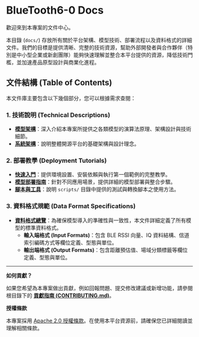 # BlueTooth6-0 Docs

歡迎來到本專案的文件中心。

本目錄 (`docs/`) 存放所有關於平台架構、模型技術、部署流程以及資料格式的詳細文件。我們的目標是提供清晰、完整的技術資源，幫助外部開發者與合作夥伴（特別是中小型企業或新創團隊）能夠快速理解並整合本平台提供的資源，降低技術門檻，並加速產品原型設計與商業化進程。

## 文件結構 (Table of Contents)

本文件庫主要包含以下幾個部分，您可以根據需求查閱：

### 1. 技術說明 (Technical Descriptions)

* **[模型架構](./models.md)**：深入介紹本專案所提供之各類模型的演算法原理、架構設計與技術細節。
* **[系統架構](./architecture.md)**：說明整體開源平台的基礎架構與設計理念。

### 2. 部署教學 (Deployment Tutorials)

* **[快速入門](./getting-started.md)**：提供環境設置、安裝依賴與執行第一個範例的完整教學。
* **[模型部署指南](./deployment.md)**：針對不同應用場景，提供詳細的模型部署與整合步驟。
* **[腳本與工具](./scripts.md)**：說明 `scripts/` 目錄中提供的測試與轉換腳本之使用方法。

### 3. 資料格式規範 (Data Format Specifications)

* **[資料格式總覽](./data-formats.md)**：為確保模型導入的準確性與一致性，本文件詳細定義了所有模型的標準資料格式。
    * **輸入端格式 (Input Formats)**：包含 BLE RSSI 向量、IQ 資料結構、信道索引編碼方式等欄位定義、型態與單位。
    * **輸出端格式 (Output Formats)**：包含距離預估值、場域分類標籤等欄位定義、型態與單位。

---

**如何貢獻？**

如果您希望為本專案做出貢獻，例如回報問題、提交修改建議或新增功能，請參閱根目錄下的 [**貢獻指南 (CONTRIBUTING.md)**](../CONTRIBUTING.md)。

**授權條款**

本專案採用 [Apache 2.0 授權條款](../LICENSE)。在使用本平台資源前，請確保您已詳細閱讀並理解相關條款。
